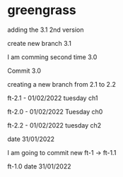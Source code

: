 # greengrass



adding the 3.1 2nd version

create new branch 3.1

I am comming second time 3.0

Commit 3.0

creating a new branch from 2.1 to 2.2

ft-2.1 - 01/02/2022 tuesday ch1

ft-2.0 - 01/02/2022 Tuesday ch0

ft-2.2 - 01/02/2022 tuesday ch2

date 31/01/2022

I am going to commit new ft-1 -> ft-1.1

ft-1.0 date 31/01/2022


